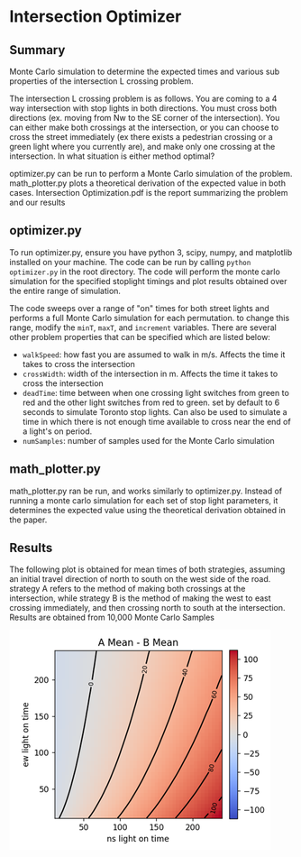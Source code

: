 # Intersection Optimizer
## Summary
Monte Carlo simulation to determine the expected times and various sub properties of the intersection L crossing problem.  
  
The intersection L crossing problem is as follows. You are coming to a 4 way intersection with stop lights in both directions.
You must cross both directions (ex. moving from Nw to the SE corner of the intersection). You can either make both crossings
at the intersection, or you can choose to cross the street immediately (ex there exists a pedestrian crossing or a green light where
you currently are), and make only one crossing at the intersection. In what situation is either method optimal?  

optimizer.py can be run to perform a Monte Carlo simulation of the problem. math_plotter.py plots a theoretical derivation of the
expected value in both cases. Intersection Optimization.pdf is the report summarizing the problem and our results

## optimizer.py
To run optimizer.py, ensure you have python 3, scipy, numpy, and matplotlib installed on your machine. The code can be run by
calling `python optimizer.py` in the root directory. The code will perform the monte carlo simulation for the specified stoplight timings
and plot results obtained over the entire range of simulation. 

The code sweeps over a range of "on" times for both street lights and performs a full Monte Carlo simulation for each permutation.
to change this range, modify the `minT`, `maxT`, and `increment` variables. There are several other problem properties that can be
specified which are listed below:  
- `walkSpeed`: how fast you are assumed to walk in m/s. Affects the time it takes to cross the intersection
- `crossWidth`: width of the intersection in m. Affects the time it takes to cross the intersection
- `deadTime`: time between when one crossing light switches from green to red and the other light switches from red to green.
set by default to 6 seconds to simulate Toronto stop lights. Can also be used to simulate a time in which there is not enough
time available to cross near the end of a light's on period.
- `numSamples`: number of samples used for the Monte Carlo simulation

## math_plotter.py
math_plotter.py ran be run, and works similarly to optimizer.py. Instead of running a monte carlo simulation for each set of stop
light parameters, it determines the expected value using the theoretical derivation obtained in the paper.

## Results
The following plot is obtained for mean times of both strategies, assuming an initial travel direction of north to south on the west 
side of the road. strategy A refers to the method of making both crossings at the intersection, while strategy B is the method of
making the west to east crossing immediately, and then crossing north to south at the intersection. Results are obtained from 10,000
Monte Carlo Samples  
  
![Matplotlib output of a countour plot and heatmap showing the expected value times for both strategies mentioned above](/Results.png)




